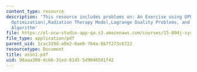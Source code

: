 ```yaml
---
content_type: resource
description: 'This resource includes problems on: An Exercise using OPL Studio Portfolio
  Optimization),Radiation Therapy Model,Lagrange Duality Problems, and Bisection Line-Search
  Algorithm'
file: https://ol-ocw-studio-app-qa.s3.amazonaws.com/courses/15-094j-systems-optimization-models-and-computation-sma-5223-spring-2004/90aaa300dcb631ed81455d90465d1f42_assn1.pdf
file_type: application/pdf
parent_uid: 1cac319d-a0e2-6ae0-764a-8b7f273c6723
resourcetype: Document
title: assn1.pdf
uid: 90aaa300-dcb6-31ed-8145-5d90465d1f42
---
```


